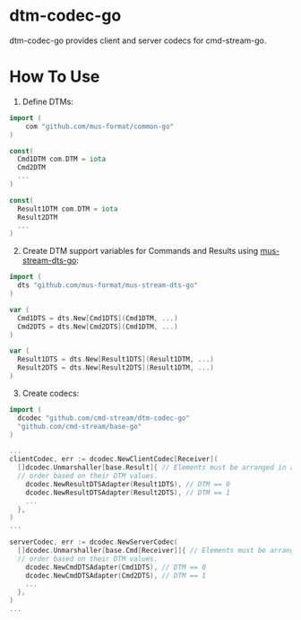 # dtm-codec-go
dtm-codec-go provides client and server codecs for cmd-stream-go.

# How To Use
1. Define DTMs:
```go
import (
	com "github.com/mus-format/common-go"
)

const(
  Cmd1DTM com.DTM = iota
  Cmd2DTM
  ...
)

const(
  Result1DTM com.DTM = iota
  Result2DTM
  ...
)
```

2. Create DTM support variables for Commands and Results using [mus-stream-dts-go](https://github.com/mus-format/mus-stream-dts-go):
```go
import (
  dts "github.com/mus-format/mus-stream-dts-go"
)

var (
  Cmd1DTS = dts.New[Cmd1DTS](Cmd1DTM, ...)
  Cmd2DTS = dts.New[Cmd2DTS](Cmd1DTM, ...)
)

var (
  Result1DTS = dts.New[Result1DTS](Result1DTM, ...)
  Result2DTS = dts.New[Result2DTS](Result1DTM, ...)
)
```

3. Create codecs:
```go
import (
  dcodec "github.com/cmd-stream/dtm-codec-go"
  "github.com/cmd-stream/base-go"
)

...
clientCodec, err := dcodec.NewClientCodec[Receiver](
  []dcodec.Unmarshaller[base.Result]{ // Elements must be arranged in ascending 
  // order based on their DTM values.
    dcodec.NewResultDTSAdapter(Result1DTS), // DTM == 0
    dcodec.NewResultDTSAdapter(Result2DTS), // DTM == 1
    ...
  },
)
...

serverCodec, err := dcodec.NewServerCodec(
  []dcodec.Unmarshaller[base.Cmd[Receiver]]{ // Elements must be arranged in ascending 
  // order based on their DTM values.
    dcodec.NewCmdDTSAdapter(Cmd1DTS), // DTM == 0
    dcodec.NewCmdDTSAdapter(Cmd2DTS), // DTM == 1
    ...
  },
)
...
```
